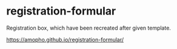 # registration-formular

Registration box, which have been recreated after given template.

https://amopho.github.io/registration-formular/
